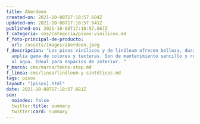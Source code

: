 ```yaml
---
title: Aberdeen
created-on: 2021-10-08T17:18:57.604Z
updated-on: 2021-10-08T17:18:57.641Z
published-on: 2021-10-08T17:18:57.667Z
f_categoria: cms/categoria/pisos-vinilicos.md
f_foto-principal-de-producto:
  url: /assets/images/aberdeen.jpeg
f_descripcion: "Los pisos vinílicos y de linóleum ofrecen belleza, durabilidad y
  amplia gama de colores y texturas. Son de mantenimiento sencillo y resistentes
  al agua. Ideal para espacios de interior. "
f_marca: cms/marca/tekno-step.md
f_linea: cms/linea/linóleum-y-sintéticos.md
tags: pisos
layout: "[pisos].html"
date: 2021-10-08T17:18:57.681Z
seo:
  noindex: false
  twitter:title: summary
  twitter:card: summary
---
```

